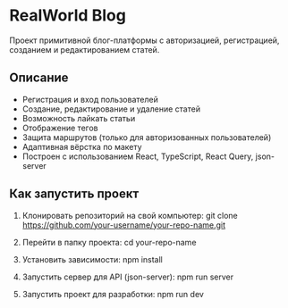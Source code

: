 # RealWorld Blog

Проект примитивной блог-платформы с авторизацией, регистрацией, созданием и редактированием статей.

## Описание

- Регистрация и вход пользователей
- Создание, редактирование и удаление статей
- Возможность лайкать статьи
- Отображение тегов
- Защита маршрутов (только для авторизованных пользователей)
- Адаптивная вёрстка по макету
- Построен с использованием React, TypeScript, React Query, json-server

## Как запустить проект

1. Клонировать репозиторий на свой компьютер:
   git clone https://github.com/your-username/your-repo-name.git

2. Перейти в папку проекта:
   cd your-repo-name

3. Установить зависимости:
   npm install

4. Запустить сервер для API (json-server):
   npm run server

5. Запустить проект для разработки:
   npm run dev
